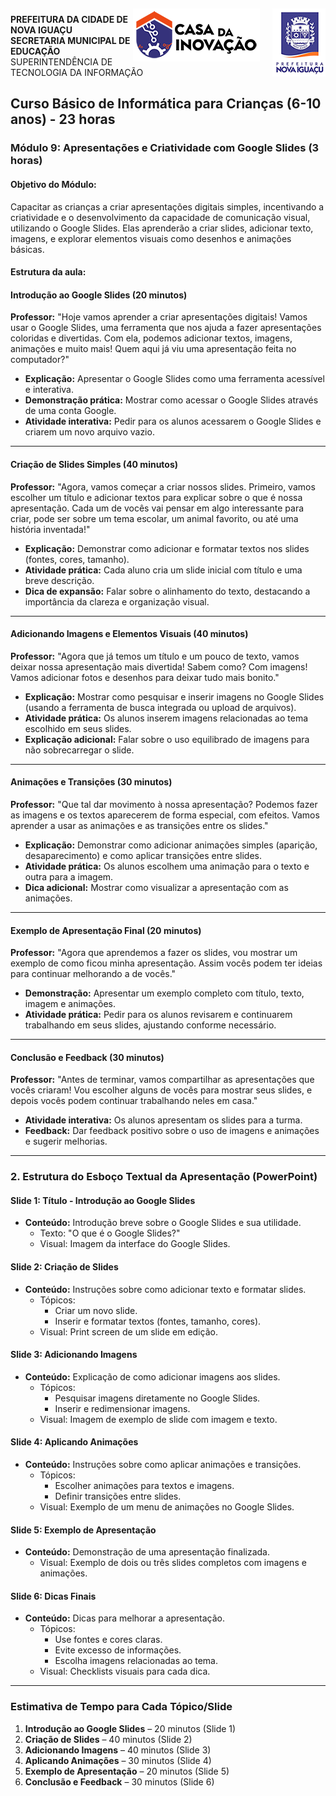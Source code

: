 <img src="Imagem/logopcni.png" align="right" style="margin-top:5px; " />
<img src="Imagem/logoCasaInovacao.png" align="right" style="margin-top:5px;margin-right:20px" />

**PREFEITURA DA CIDADE DE NOVA IGUAÇU** <br>
**SECRETARIA MUNICIPAL DE EDUCAÇÃO** <br>
SUPERINTENDÊNCIA DE TECNOLOGIA DA INFORMAÇÃO <br>

## Curso Básico de Informática para Crianças (6-10 anos) - 23 horas

### Módulo 9: **Apresentações e Criatividade com Google Slides (3 horas)**

#### **Objetivo do Módulo:**
Capacitar as crianças a criar apresentações digitais simples, incentivando a criatividade e o desenvolvimento da capacidade de comunicação visual, utilizando o Google Slides. Elas aprenderão a criar slides, adicionar texto, imagens, e explorar elementos visuais como desenhos e animações básicas.


#### Estrutura da aula:

#### **Introdução ao Google Slides (20 minutos)**
**Professor:** "Hoje vamos aprender a criar apresentações digitais! Vamos usar o Google Slides, uma ferramenta que nos ajuda a fazer apresentações coloridas e divertidas. Com ela, podemos adicionar textos, imagens, animações e muito mais! Quem aqui já viu uma apresentação feita no computador?"

- **Explicação:** Apresentar o Google Slides como uma ferramenta acessível e interativa.
- **Demonstração prática:** Mostrar como acessar o Google Slides através de uma conta Google.
- **Atividade interativa:** Pedir para os alunos acessarem o Google Slides e criarem um novo arquivo vazio.

---

#### **Criação de Slides Simples (40 minutos)**
**Professor:** "Agora, vamos começar a criar nossos slides. Primeiro, vamos escolher um título e adicionar textos para explicar sobre o que é nossa apresentação. Cada um de vocês vai pensar em algo interessante para criar, pode ser sobre um tema escolar, um animal favorito, ou até uma história inventada!"

- **Explicação:** Demonstrar como adicionar e formatar textos nos slides (fontes, cores, tamanho).
- **Atividade prática:** Cada aluno cria um slide inicial com título e uma breve descrição.
- **Dica de expansão:** Falar sobre o alinhamento do texto, destacando a importância da clareza e organização visual.

---

#### **Adicionando Imagens e Elementos Visuais (40 minutos)**
**Professor:** "Agora que já temos um título e um pouco de texto, vamos deixar nossa apresentação mais divertida! Sabem como? Com imagens! Vamos adicionar fotos e desenhos para deixar tudo mais bonito."

- **Explicação:** Mostrar como pesquisar e inserir imagens no Google Slides (usando a ferramenta de busca integrada ou upload de arquivos).
- **Atividade prática:** Os alunos inserem imagens relacionadas ao tema escolhido em seus slides.
- **Explicação adicional:** Falar sobre o uso equilibrado de imagens para não sobrecarregar o slide.

---

#### **Animações e Transições (30 minutos)**
**Professor:** "Que tal dar movimento à nossa apresentação? Podemos fazer as imagens e os textos aparecerem de forma especial, com efeitos. Vamos aprender a usar as animações e as transições entre os slides."

- **Explicação:** Demonstrar como adicionar animações simples (aparição, desaparecimento) e como aplicar transições entre slides.
- **Atividade prática:** Os alunos escolhem uma animação para o texto e outra para a imagem.
- **Dica adicional:** Mostrar como visualizar a apresentação com as animações.

---

#### **Exemplo de Apresentação Final (20 minutos)**
**Professor:** "Agora que aprendemos a fazer os slides, vou mostrar um exemplo de como ficou minha apresentação. Assim vocês podem ter ideias para continuar melhorando a de vocês."

- **Demonstração:** Apresentar um exemplo completo com título, texto, imagem e animações.
- **Atividade prática:** Pedir para os alunos revisarem e continuarem trabalhando em seus slides, ajustando conforme necessário.

---

#### **Conclusão e Feedback (30 minutos)**
**Professor:** "Antes de terminar, vamos compartilhar as apresentações que vocês criaram! Vou escolher alguns de vocês para mostrar seus slides, e depois vocês podem continuar trabalhando neles em casa."

- **Atividade interativa:** Os alunos apresentam os slides para a turma.
- **Feedback:** Dar feedback positivo sobre o uso de imagens e animações e sugerir melhorias.

---

### 2. Estrutura do Esboço Textual da Apresentação (PowerPoint)

#### **Slide 1: Título - Introdução ao Google Slides**
- **Conteúdo:** Introdução breve sobre o Google Slides e sua utilidade.
  - Texto: "O que é o Google Slides?"
  - Visual: Imagem da interface do Google Slides.

#### **Slide 2: Criação de Slides**
- **Conteúdo:** Instruções sobre como adicionar texto e formatar slides.
  - Tópicos:
    - Criar um novo slide.
    - Inserir e formatar textos (fontes, tamanho, cores).
  - Visual: Print screen de um slide em edição.

#### **Slide 3: Adicionando Imagens**
- **Conteúdo:** Explicação de como adicionar imagens aos slides.
  - Tópicos:
    - Pesquisar imagens diretamente no Google Slides.
    - Inserir e redimensionar imagens.
  - Visual: Imagem de exemplo de slide com imagem e texto.

#### **Slide 4: Aplicando Animações**
- **Conteúdo:** Instruções sobre como aplicar animações e transições.
  - Tópicos:
    - Escolher animações para textos e imagens.
    - Definir transições entre slides.
  - Visual: Exemplo de um menu de animações no Google Slides.

#### **Slide 5: Exemplo de Apresentação**
- **Conteúdo:** Demonstração de uma apresentação finalizada.
  - Visual: Exemplo de dois ou três slides completos com imagens e animações.

#### **Slide 6: Dicas Finais**
- **Conteúdo:** Dicas para melhorar a apresentação.
  - Tópicos:
    - Use fontes e cores claras.
    - Evite excesso de informações.
    - Escolha imagens relacionadas ao tema.
  - Visual: Checklists visuais para cada dica.

---

### Estimativa de Tempo para Cada Tópico/Slide
1. **Introdução ao Google Slides** – 20 minutos (Slide 1)
2. **Criação de Slides** – 40 minutos (Slide 2)
3. **Adicionando Imagens** – 40 minutos (Slide 3)
4. **Aplicando Animações** – 30 minutos (Slide 4)
5. **Exemplo de Apresentação** – 20 minutos (Slide 5)
6. **Conclusão e Feedback** – 30 minutos (Slide 6)

